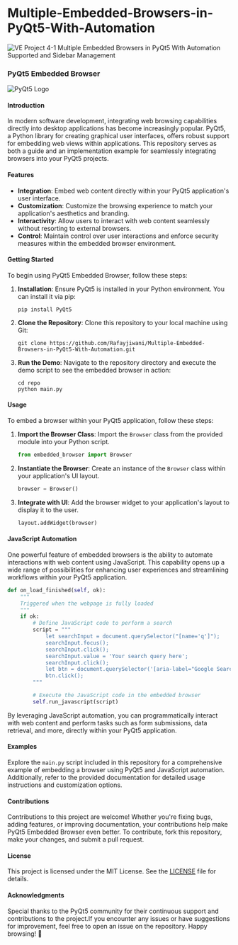 # Multiple-Embedded-Browsers-in-PyQt5-With-Automation
![VE Project 4-1](https://github.com/Rafayjiwani/Multiple-Embedded-Browsers-in-PyQt5-With-Automation/assets/51723292/29bd0a97-4d8d-4443-9c33-5814e33ccc1b)
Multiple Embedded Browsers in PyQt5 With Automation Supported and Sidebar Management
### PyQt5 Embedded Browser

![PyQt5 Logo](https://raw.githubusercontent.com/username/repo/master/logo.png)

#### Introduction

In modern software development, integrating web browsing capabilities directly into desktop applications has become increasingly popular. PyQt5, a Python library for creating graphical user interfaces, offers robust support for embedding web views within applications. This repository serves as both a guide and an implementation example for seamlessly integrating browsers into your PyQt5 projects.

#### Features

- **Integration**: Embed web content directly within your PyQt5 application's user interface.
- **Customization**: Customize the browsing experience to match your application's aesthetics and branding.
- **Interactivity**: Allow users to interact with web content seamlessly without resorting to external browsers.
- **Control**: Maintain control over user interactions and enforce security measures within the embedded browser environment.

#### Getting Started

To begin using PyQt5 Embedded Browser, follow these steps:

1. **Installation**: Ensure PyQt5 is installed in your Python environment. You can install it via pip:

    ```
    pip install PyQt5
    ```

2. **Clone the Repository**: Clone this repository to your local machine using Git:

    ```
    git clone https://github.com/Rafayjiwani/Multiple-Embedded-Browsers-in-PyQt5-With-Automation.git
    ```

3. **Run the Demo**: Navigate to the repository directory and execute the demo script to see the embedded browser in action:

    ```
    cd repo
    python main.py
    ```

#### Usage

To embed a browser within your PyQt5 application, follow these steps:

1. **Import the Browser Class**: Import the `Browser` class from the provided module into your Python script.

    ```python
    from embedded_browser import Browser
    ```

2. **Instantiate the Browser**: Create an instance of the `Browser` class within your application's UI layout.

    ```python
    browser = Browser()
    ```

3. **Integrate with UI**: Add the browser widget to your application's layout to display it to the user.

    ```python
    layout.addWidget(browser)
    ```

#### JavaScript Automation

One powerful feature of embedded browsers is the ability to automate interactions with web content using JavaScript. This capability opens up a wide range of possibilities for enhancing user experiences and streamlining workflows within your PyQt5 application.

```python
def on_load_finished(self, ok):
    """
    Triggered when the webpage is fully loaded
    """
    if ok:
        # Define JavaScript code to perform a search
        script = """
            let searchInput = document.querySelector("[name='q']");
            searchInput.focus();
            searchInput.click();
            searchInput.value = 'Your search query here';
            searchInput.click();
            let btn = document.querySelector('[aria-label="Google Search"]');
            btn.click();
        """

        # Execute the JavaScript code in the embedded browser
        self.run_javascript(script)
```

By leveraging JavaScript automation, you can programmatically interact with web content and perform tasks such as form submissions, data retrieval, and more, directly within your PyQt5 application.

#### Examples

Explore the `main.py` script included in this repository for a comprehensive example of embedding a browser using PyQt5 and JavaScript automation. Additionally, refer to the provided documentation for detailed usage instructions and customization options.

#### Contributions

Contributions to this project are welcome! Whether you're fixing bugs, adding features, or improving documentation, your contributions help make PyQt5 Embedded Browser even better. To contribute, fork this repository, make your changes, and submit a pull request.

#### License

This project is licensed under the MIT License. See the [LICENSE](https://github.com/Rafayjiwani/Multiple-Embedded-Browsers-in-PyQt5-With-Automation/blob/master/LICENSE) file for details.

#### Acknowledgments

Special thanks to the PyQt5 community for their continuous support and contributions to the project.If you encounter any issues or have suggestions for improvement, feel free to open an issue on the repository. Happy browsing! 🚀
